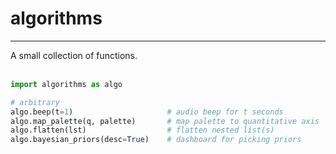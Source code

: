 # algorithms
<hr>
A small collection of functions.
<br><br>





```python
import algorithms as algo

# arbitrary
algo.beep(t=1)                     # audio beep for t seconds
algo.map_palette(q, palette)       # map palette to quantitative axis
algo.flatten(lst)                  # flatten nested list(s)
algo.bayesian_priors(desc=True)    # dashboard for picking priors
```
